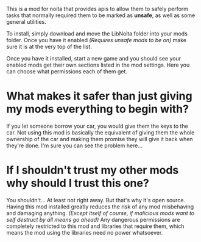 This is a mod for noita that provides apis to allow them to safely perform tasks that normally required them to be marked as **unsafe**, as well as some general utilities.

To install, simply download and move the LibNoita folder into your mods folder.
Once you have it enabled *(Requires unsafe mods to be on)* make sure it is at the very top of the list.

Once you have it installed, start a new game and you should see your enabled mods get their own sections listed in the mod settings. Here you can choose what permissions each of them get.

# What makes it safer than just giving my mods everything to begin with?
If you let someone borrow your car, you would give them the keys to the car. Not using this mod is basically the equivalent of giving them the whole ownership of the car and making them promise they will give it back when they're done.
I'm sure you can see the problem here...

# If I shouldn't trust my other mods why should I trust this one?
You shouldn't... At least not right away. But that's why it's open source.
Having this mod installed greatly reduces the risk of any mod misbehaving and damaging anything. *(Except itself of course, if malicious mods want to self destruct by all means go ahead)*
Any dangerous permissions are completely restricted to this mod and libraries that require them, which means the mod using the libraries need no power whatsoever.